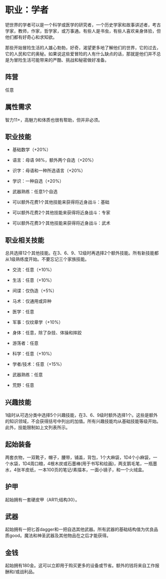 # 职业：学者

钯世界的学者可以是一个科学或医学的研究者，一个历史学家和故事讲述者，考古学家，教师，作家，哲学家，或万事通。有些人是书虫，有些人喜欢亲身体验，但他们都有好奇心和求知欲。

那些开始冒险生活的人雄心勃勃，好奇，渴望更多地了解他们的世界，它的过去，它的人民和它的奥秘。如果说这些爱冒险的人有什么缺点的话，那就是他们并不总是为冒险生活可能带来的严酷、挑战和秘密做好准备。

## 阵营

任意

## 属性需求

智力11+，高魅力和体质也很有帮助，但并非必须。

## 职业技能

- 基础数学（+20%）

- 语言：母语 98%，额外两个自选（+20%）

- 识字：母语和一种所选语言（+20%）

- 学识：一种自选（+20%）

- 武器熟练：任意1个自选

- 可以额外花费1个其他技能来获得将近身战斗：基础

- 可以额外花费2个其他技能来获得将近身战斗：专家

- 可以额外花费3个其他技能来获得将近身战斗：武术


## 职业相关技能

总共选择12个其他技能。在3、6、9、12级时再选择2个额外技能。所有新技能都从1级熟练度开始。不要忘记三个家族技能。

- 交流：任意（+10%）

- 生活：任意（+10%）

- 间谍：仅伪造（+5%）

- 马术：仅通用或异种

- 医学：任意

- 军事：仅纹章学（+10%）

- 身体：任意，除了杂技、体操和摔跤

- 游荡者：任意

- 科学：任意（+10%）

- 学者/技术：任意（+15%）

- 武器熟练：任意

- 荒野：任意


## 兴趣技能

1级时从可选分类中选择5个兴趣技能，在3、6、9级时额外选择1个。这些是额外的知识领域，不会获得括号中列出的加值。所有兴趣技能均从基础技能等级开始。此外，技能限制如上文列表所示。

## 起始装备

两套衣物，一双靴子，帽子，腰带，铺盖，背包，1个大麻袋，1D4个小麻袋，一个水袋，1D4周口粮，4根木炭或石墨棒(用于书写和绘画)，两支鹅毛笔，一瓶墨水，4张羊皮纸，一本100页的笔记/素描本，一面小镜子，和一个火绒盒。

## 护甲

起始拥有一套硬皮甲（AR11;结构30）。

## 武器

起始拥有一把匕首dagger和一把自选其他武器。所有武器的基础结构值为优良品质good。魔法和神圣武器及其他物品在之后才能获得。

## 金钱

起始拥有180金。这可以立即用于购买更多的设备或节省。额外的钱将来自工作报酬和/或战利品。
